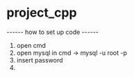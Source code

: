 # project_cpp
------ how to set up code ------
1. open cmd
2. open mysql in cmd -> mysql -u root -p
3. insert password
4.
